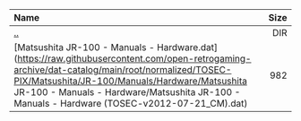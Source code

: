 |Name|Size|
|:---|---:|
|[..](../index.html)|DIR|
|[Matsushita JR-100 - Manuals - Hardware.dat](https://raw.githubusercontent.com/open-retrogaming-archive/dat-catalog/main/root/normalized/TOSEC-PIX/Matsushita/JR-100/Manuals/Hardware/Matsushita JR-100 - Manuals - Hardware/Matsushita JR-100 - Manuals - Hardware (TOSEC-v2012-07-21_CM).dat)|982|
